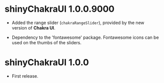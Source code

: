 # shinyChakraUI 1.0.0.9000

* Added the range slider (`chakraRangeSlider`), provided by the new version of 
**Chakra UI**.

* Dependency to the 'fontawesome' package. Fontawesome icons can be used on 
the thumbs of the sliders.



# shinyChakraUI 1.0.0

* First release.
